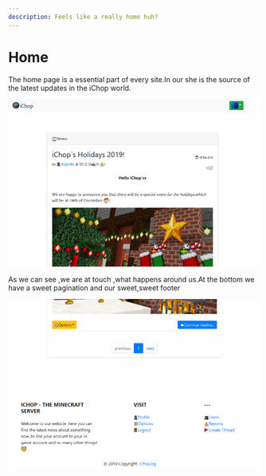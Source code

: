 ```yaml
---
description: Feels like a really home huh?
---
```


# Home

The home page is a essential part of every site.In our she is the source of the latest updates in the iChop world.

![](../../.gitbook/assets/home_1.png)

As we can see ,we are at touch ,what happens around us.At the bottom we have a sweet pagination and our sweet,sweet footer

![](../../.gitbook/assets/home_2.png)

